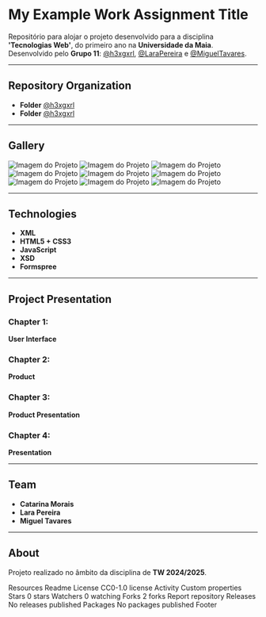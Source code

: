 # My Example Work Assignment Title

Repositório para alojar o projeto desenvolvido para a disciplina **'Tecnologias Web'**, do primeiro ano na **Universidade da Maia**.  
Desenvolvido pelo **Grupo 11**: [@h3xgxrl](#), [@LaraPereira](#) e [@MiguelTavares](#).

---

## Repository Organization

- **Folder** [@h3xgxrl](https://github.com/h3xgxrl)
- **Folder** [@h3xgxrl](https://github.com/h3xgxrl)

---

## Gallery

![Imagem do Projeto](imagens/projeto.png)
![Imagem do Projeto](imagens/projeto.png)
![Imagem do Projeto](imagens/projeto.png)
![Imagem do Projeto](imagens/projeto.png)
![Imagem do Projeto](imagens/projeto.png)
![Imagem do Projeto](imagens/projeto.png)
![Imagem do Projeto](imagens/projeto.png)
![Imagem do Projeto](imagens/projeto.png)
![Imagem do Projeto](imagens/projeto.png)

---

## Technologies

- **XML**
- **HTML5 + CSS3**
- **JavaScript**
- **XSD**
- **Formspree**

---

## Project Presentation

### Chapter 1:  
**User Interface**

### Chapter 2:  
**Product**

### Chapter 3:  
**Product Presentation**

### Chapter 4:  
**Presentation**

---

## Team

- **Catarina Morais**  
- **Lara Pereira**  
- **Miguel Tavares**  

---

## About

Projeto realizado no âmbito da disciplina de **TW 2024/2025**.


Resources
 Readme
License
 CC0-1.0 license
 Activity
 Custom properties
Stars
 0 stars
Watchers
 0 watching
Forks
 2 forks
Report repository
Releases
No releases published
Packages
No packages published
Footer

